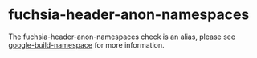 # fuchsia-header-anon-namespaces

The fuchsia-header-anon-namespaces check is an alias, please see
[google-build-namespace](https://clang.llvm.org/extra/clang-tidy/checks/google-build-namespaces.html) for more
information.
